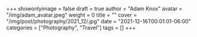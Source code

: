 +++
showonlyimage = false
draft = true
author = "Adam Knox"
avatar = "/img/adam_avatar.jpeg"
weight = 0
title = ""
cover = "/img/post/photography/2021_12/.jpg"
date = "2021-12-16T00:01:01-06:00"
categories = ["Photography", "Travel"]
tags = []
+++
<!--more-->

